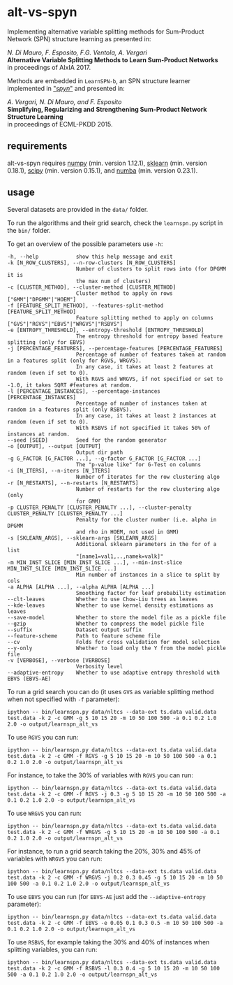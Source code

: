 # alt-vs-spyn

Implementing alternative variable splitting methods for Sum-Product
Network (SPN) structure learning as presented in:

_N. Di Mauro, F. Esposito, F.G. Ventola, A. Vergari_  
**Alternative Variable Splitting Methods to Learn Sum-Product Networks**  
in proceedings of AIxIA 2017.

Methods are embedded in `LearnSPN-b`, an SPN structure learner implemented in ["_spyn_"](https://github.com/arranger1044/spyn/) and presented in:

_A. Vergari, N. Di Mauro, and F. Esposito_   
**Simplifying, Regularizing and Strengthening Sum-Product Network Structure Learning**  
in proceedings of ECML-PKDD 2015.

## requirements
alt-vs-spyn requires [numpy](http://www.numpy.org/) (min. version 1.12.1),
[sklearn](http://scikit-learn.org/stable/) (min. version 0.18.1),
[scipy](http://www.scipy.org/) (min. version 0.15.1), and [numba](http://numba.pydata.org/) (min. version 0.23.1).

## usage
Several datasets are provided in the `data/` folder.


To run the algorithms and their grid search, check the `learnspn.py` script in the `bin/` folder.  

To get an overview of the possible parameters use `-h`:

    -h, --help            show this help message and exit
    -k [N_ROW_CLUSTERS], --n-row-clusters [N_ROW_CLUSTERS]
                          Number of clusters to split rows into (for DPGMM it is
                          the max num of clusters)
    -c [CLUSTER_METHOD], --cluster-method [CLUSTER_METHOD]
                          Cluster method to apply on rows ["GMM"|"DPGMM"|"HOEM"]
    -f [FEATURE_SPLIT_METHOD], --features-split-method [FEATURE_SPLIT_METHOD]
                          Feature splitting method to apply on columns ["GVS"|"RGVS"|"EBVS"|"WRGVS"|"RSBVS"]
    -e [ENTROPY_THRESHOLD], --entropy-threshold [ENTROPY_THRESHOLD]
                          The entropy threshold for entropy based feature splitting (only for EBVS)
    -j [PERCENTAGE_FEATURES], --percentage-features [PERCENTAGE_FEATURES]
                          Percentage of number of features taken at random in a features split (only for RGVS, WRGVS).
                          In any case, it takes at least 2 features at random (even if set to 0).
                          With RGVS and WRGVS, if not specified or set to -1.0, it takes SQRT #features at random.
    -l [PERCENTAGE_INSTANCES], --percentage-instances [PERCENTAGE_INSTANCES]
                          Percentage of number of instances taken at random in a features split (only RSBVS).
                          In any case, it takes at least 2 instances at random (even if set to 0).
                          With RSBVS if not specified it takes 50% of instances at random.
    --seed [SEED]         Seed for the random generator
    -o [OUTPUT], --output [OUTPUT]
                          Output dir path
    -g G_FACTOR [G_FACTOR ...], --g-factor G_FACTOR [G_FACTOR ...]
                          The "p-value like" for G-Test on columns
    -i [N_ITERS], --n-iters [N_ITERS]
                          Number of iterates for the row clustering algo
    -r [N_RESTARTS], --n-restarts [N_RESTARTS]
                          Number of restarts for the row clustering algo (only
                          for GMM)
    -p CLUSTER_PENALTY [CLUSTER_PENALTY ...], --cluster-penalty CLUSTER_PENALTY [CLUSTER_PENALTY ...]
                          Penalty for the cluster number (i.e. alpha in DPGMM
                          and rho in HOEM, not used in GMM)
    -s [SKLEARN_ARGS], --sklearn-args [SKLEARN_ARGS]
                          Additional sklearn parameters in the for of a list
                          "[name1=val1,..,namek=valk]"
    -m MIN_INST_SLICE [MIN_INST_SLICE ...], --min-inst-slice MIN_INST_SLICE [MIN_INST_SLICE ...]
                          Min number of instances in a slice to split by cols
    -a ALPHA [ALPHA ...], --alpha ALPHA [ALPHA ...]
                          Smoothing factor for leaf probability estimation
    --clt-leaves          Whether to use Chow-Liu trees as leaves
    --kde-leaves          Whether to use kernel density estimations as leaves
    --save-model          Whether to store the model file as a pickle file
    --gzip                Whether to compress the model pickle file
    --suffix              Dataset output suffix
    --feature-scheme      Path to feature scheme file
    --cv                  Folds for cross validation for model selection
    --y-only              Whether to load only the Y from the model pickle file
    -v [VERBOSE], --verbose [VERBOSE]
                          Verbosity level
    --adaptive-entropy    Whether to use adaptive entropy threshold with EBVS (EBVS-AE)

To run a grid search you can do (it uses `GVS` as variable splitting method when not specified with `-f` parameter):

    ipython -- bin/learnspn.py data/nltcs --data-ext ts.data valid.data test.data -k 2 -c GMM -g 5 10 15 20 -m 10 50 100 500 -a 0.1 0.2 1.0 2.0 -o output/learnspn_alt_vs

To use `RGVS` you can run:

    ipython -- bin/learnspn.py data/nltcs --data-ext ts.data valid.data test.data -k 2 -c GMM -f RGVS -g 5 10 15 20 -m 10 50 100 500 -a 0.1 0.2 1.0 2.0 -o output/learnspn_alt_vs

For instance, to take the 30% of variables with `RGVS` you can run:

    ipython -- bin/learnspn.py data/nltcs --data-ext ts.data valid.data test.data -k 2 -c GMM -f RGVS -j 0.3 -g 5 10 15 20 -m 10 50 100 500 -a 0.1 0.2 1.0 2.0 -o output/learnspn_alt_vs

To use `WRGVS` you can run:

    ipython -- bin/learnspn.py data/nltcs --data-ext ts.data valid.data test.data -k 2 -c GMM -f WRGVS -g 5 10 15 20 -m 10 50 100 500 -a 0.1 0.2 1.0 2.0 -o output/learnspn_alt_vs

For instance, to run a grid search taking the 20%, 30% and 45% of variables with `WRGVS` you can run:

    ipython -- bin/learnspn.py data/nltcs --data-ext ts.data valid.data test.data -k 2 -c GMM -f WRGVS -j 0.2 0.3 0.45 -g 5 10 15 20 -m 10 50 100 500 -a 0.1 0.2 1.0 2.0 -o output/learnspn_alt_vs

To use `EBVS` you can run (for `EBVS-AE` just add the `--adaptive-entropy` parameter):

    ipython -- bin/learnspn.py data/nltcs --data-ext ts.data valid.data test.data -k 2 -c GMM -f EBVS -e 0.05 0.1 0.3 0.5 -m 10 50 100 500 -a 0.1 0.2 1.0 2.0 -o output/learnspn_alt_vs

To use `RSBVS`, for example taking the 30% and 40% of instances when splitting variables, you can run:

    ipython -- bin/learnspn.py data/nltcs --data-ext ts.data valid.data test.data -k 2 -c GMM -f RSBVS -l 0.3 0.4 -g 5 10 15 20 -m 10 50 100 500 -a 0.1 0.2 1.0 2.0 -o output/learnspn_alt_vs
